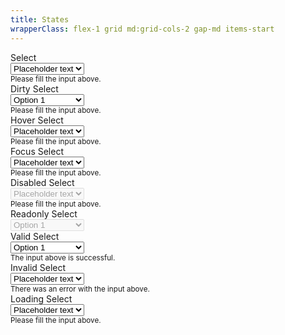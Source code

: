 ```yaml
---
title: States
wrapperClass: flex-1 grid md:grid-cols-2 gap-md items-start
---
```


<div class="vv-select">
    <label for="select">Select</label>
    <div class="vv-select__wrapper">
        <select id="select"
                name="select" 
                aria-describedby="select-hint">
            <option value="" disabled="disabled" selected="selected">
                Placeholder text
            </option>
            <option value="1">Option 1</option>
            <option value="2">Option 2</option>
            <option value="3">Option 3</option>
        </select>
    </div>
    <small id="select-hint" class="vv-select__hint">
        Please fill the input above.
    </small>
</div>

<div class="vv-select vv-select--dirty">
    <label for="select-dirty">Dirty Select</label>
    <div class="vv-select__wrapper">
        <select id="select-dirty"
                name="select" 
                aria-describedby="select-dirty-hint">
            <option value="" disabled="disabled">
                Placeholder text
            </option>
            <option value="1" selected="selected">Option 1</option>
            <option value="2">Option 2</option>
            <option value="3">Option 3</option>
        </select>
    </div>
    <small id="select-dirty-hint" class="vv-select__hint">
        Please fill the input above.
    </small>
</div>

<div class="vv-select">
    <label for="select-hover">Hover Select</label>
    <div class="vv-select__wrapper hover">
        <select id="select-hover"
                name="select" 
                aria-describedby="select-hover-hint">
            <option value="" disabled="disabled" selected="selected">
                Placeholder text
            </option>
            <option value="1">Option 1</option>
            <option value="2">Option 2</option>
            <option value="3">Option 3</option>
        </select>
    </div>
    <small id="select-hover-hint" class="vv-select__hint">
        Please fill the input above.
    </small>
</div>

<div class="vv-select">
    <label for="select-focus">Focus Select</label>
    <div class="vv-select__wrapper focus-within">
        <select id="select-focus"
                name="select" 
                aria-describedby="select-focus-hint">
            <option value="" disabled="disabled" selected="selected">
                Placeholder text
            </option>
            <option value="1">Option 1</option>
            <option value="2">Option 2</option>
            <option value="3">Option 3</option>
        </select>
    </div>
    <small id="select-focus-hint" class="vv-select__hint">
        Please fill the input above.
    </small>
</div>

<div class="vv-select">
    <label for="select-disabled">Disabled Select</label>
    <div class="vv-select__wrapper">
        <select id="select-disabled"
                name="select" 
                disabled="disabled"
                aria-describedby="select-disabled-hint">
            <option value="" disabled="disabled" selected="selected">
                Placeholder text
            </option>
            <option value="1">Option 1</option>
            <option value="2">Option 2</option>
            <option value="3">Option 3</option>
        </select>
    </div>
    <small id="select-disabled-hint" class="vv-select__hint">
        Please fill the input above.
    </small>
</div>

<div class="vv-select vv-select--readonly vv-select--dirty">
    <label for="select-readonly">Readonly Select</label>
    <div class="vv-select__wrapper">
        <select id="select-readonly"
                name="select" 
                disabled="disabled"
                aria-describedby="select-readonly-hint"
                tabindex="-1">
            <option value="" disabled="disabled">
                Placeholder text
            </option>
            <option value="1" selected="selected">Option 1</option>
            <option value="2">Option 2</option>
            <option value="3">Option 3</option>
        </select>
    </div>
</div>

<div class="vv-select 
            vv-select--dirty
            vv-select--valid">
    <label for="select-valid">Valid Select</label>
    <div class="vv-select__wrapper">
        <select id="select-valid"
                name="select" 
                aria-describedby="select-valid-hint"
                aria-invalid="false">
            <option value="" disabled="disabled">
                Placeholder text
            </option>
            <option value="1" selected="selected">Option 1</option>
            <option value="2">Option 2</option>
            <option value="3">Option 3</option>
        </select>
    </div>
    <small id="select-valid-hint" class="vv-select__hint">
        The input above is successful.
    </small>
</div>

<div class="vv-select 
            vv-select--invalid">
    <label for="select-invalid">Invalid Select</label>
    <div class="vv-select__wrapper">
        <select id="select-invalid" 
                name="select" 
                aria-describedby="select-invalid-hint"
                aria-invalid="true">
            <option value="" selected="selected" disabled="disabled">
                Placeholder text
            </option>
            <option value="1">Option 1</option>
            <option value="2">Option 2</option>
            <option value="3">Option 3</option>
        </select>
    </div>
    <small id="select-invalid-hint" class="vv-select__hint">
        There was an error with the input above.
    </small>
</div>

<div class="vv-select 
            vv-select--loading">
    <label for="select-loading">Loading Select</label>
    <div class="vv-select__wrapper">
        <select id="select-loading" 
                name="select" 
                aria-describedby="select-loading-hint">
            <option value="" selected="selected" disabled="disabled">
                Placeholder text
            </option>
            <option value="1">Option 1</option>
            <option value="2">Option 2</option>
            <option value="3">Option 3</option>
        </select>
    </div>
    <small id="select-loading-hint" class="vv-select__hint">
        Please fill the input above.
    </small>
</div>

